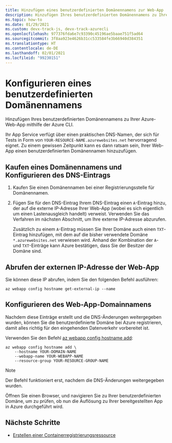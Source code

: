 ```yaml
---
title: Hinzufügen eines benutzerdefinierten Domänennamens zur Web-App
description: Hinzufügen Ihres benutzerdefinierten Domänennamens zu Ihrer Azure-Web-App mithilfe der Azure CLI.
ms.topic: how-to
ms.date: 01/29/2021
ms.custom: devx-track-js, devx-track-azurecli
ms.openlocfilehash: 977376fda6e7c93390c45196ae5baae751f5ad64
ms.sourcegitcommit: 3f8aa923e4626b31cc533584fe3b66940d384351
ms.translationtype: HT
ms.contentlocale: de-DE
ms.lasthandoff: 02/01/2021
ms.locfileid: "99230151"
---
```

# <a name="configuring-a-custom-domain-name"></a>Konfigurieren eines benutzerdefinierten Domänennamens

Hinzufügen Ihres benutzerdefinierten Domänennamens zu Ihrer Azure-Web-App mithilfe der Azure CLI. 

Ihr App Service verfügt über einen praktischen DNS-Namen, der sich für Tests in Form von `YOUR-RESOURCE-NAME.azurewebsites.net` hervorragend eignet. Zu einem gewissen Zeitpunkt kann es dann ratsam sein, Ihrer Web-App einen benutzerdefinierten Domänennamen hinzuzufügen. 

## <a name="purchase-a-domain-name-and-configure-dns-record"></a>Kaufen eines Domänennamens und Konfigurieren des DNS-Eintrags

1. Kaufen Sie einen Domänennamen bei einer Registrierungsstelle für Domänennamen. 
1. Fügen Sie für den DNS-Eintrag Ihrem DNS-Eintrag einen `A`-Eintrag hinzu, der auf die externe IP-Adresse Ihrer Web-App (wobei es sich eigentlich um einen Lastenausgleich handelt) verweist. Verwenden Sie das Verfahren im nächsten Abschnitt, um Ihre externe IP-Adresse abzurufen.

    Zusätzlich zu einem `A`-Eintrag müssen Sie Ihrer Domäne auch einen `TXT`-Eintrag hinzufügen, mit dem auf die bisher verwendete Domäne `*.azurewebsites.net` verwiesen wird. Anhand der Kombination der `A`- und `TXT`-Einträge kann Azure bestätigen, dass Sie der Besitzer der Domäne sind.

## <a name="get-web-app-external-ip"></a>Abrufen der externen IP-Adresse der Web-App

Sie können diese IP abrufen, indem Sie den folgenden Befehl ausführen:

```azurecli
az webapp config hostname get-external-ip --name
```

<a name="register-a-domain-name-with-your-azure-app"></a>

## <a name="configure-web-app-domain-name"></a>Konfigurieren des Web-App-Domainnamens 

Nachdem diese Einträge erstellt und die DNS-Änderungen weitergegeben wurden, können Sie die benutzerdefinierte Domäne bei Azure registrieren, damit alles richtig für den eingehenden Datenverkehr vorbereitet ist.

Verwenden Sie den Befehl [az webapp config hostname add](/cli/azure/webapp/config/hostname):

```azurecli
az webapp config hostname add \
    --hostname YOUR-DOMAIN-NAME
    --webapp-name YOUR-WEBAPP-NAME
    --resource-group YOUR-RESOURCE-GROUP-NAME
```

> [!NOTE]
> Der Befehl funktioniert erst, nachdem die DNS-Änderungen weitergegeben wurden.

Öffnen Sie einen Browser, und navigieren Sie zu Ihrer benutzerdefinierten Domäne, um zu prüfen, ob nun die Auflösung zu Ihrer bereitgestellten App in Azure durchgeführt wird.

## <a name="next-steps"></a>Nächste Schritte

* [Erstellen einer Containerregistrierungsressource](create-container-registry-resource.md)